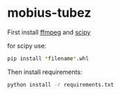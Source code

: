 # mobius-tubez

First install [ffmpeg](https://ffmpeg.org) and [scipy](http://www.lfd.uci.edu/~gohlke/pythonlibs/#scipy)

for scipy use:
``` sh
pip install *filename*.whl
```

Then install requirements:
``` sh
python install -r requirements.txt
```

